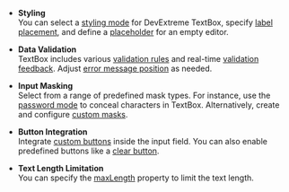 - **Styling**    
You can select a [styling mode](/api-reference/10%20UI%20Components/dxTextEditor/1%20Configuration/stylingMode.md '/Documentation/ApiReference/UI_Components/dxTextBox/Configuration/#stylingMode') for DevExtreme TextBox, specify [label placement](/api-reference/10%20UI%20Components/dxTextEditor/1%20Configuration/labelMode.md '/Documentation/ApiReference/UI_Components/dxTextBox/Configuration/#labelMode'), and define a [placeholder](/api-reference/10%20UI%20Components/dxTextEditor/1%20Configuration/placeholder.md '/Documentation/ApiReference/UI_Components/dxTextBox/Configuration/#placeholder') for an empty editor.

- **Data Validation**    
TextBox includes various [validation rules](https://js.devexpress.com/Demos/WidgetsGallery/Demo/Validation/Overview/) and real-time [validation feedback](/api-reference/10%20UI%20Components/Editor/1%20Configuration/validationStatus.md '/Documentation/ApiReference/UI_Components/dxTextBox/Configuration/#validationStatus'). Adjust [error message position](/api-reference/10%20UI%20Components/Editor/1%20Configuration/validationMessagePosition.md '/Documentation/ApiReference/UI_Components/dxTextBox/Configuration/#validationMessagePosition') as needed.

- **Input Masking**     
Select from a range of predefined mask types. For instance, use the [password mode](/api-reference/10%20UI%20Components/dxTextBox/1%20Configuration/mode.md '/Documentation/ApiReference/UI_Components/dxTextBox/Configuration/#mode') to conceal characters in TextBox. Alternatively, create and configure [custom masks](/concepts/05%20UI%20Components/TextBox/20%20Specify%20a%20Mask%20for%20the%20Input.md '/Documentation/Guide/UI_Components/TextBox/Specify_a_Mask_for_the_Input/').

- **Button Integration**    
Integrate [custom buttons](/api-reference/10%20UI%20Components/dxTextEditor/1%20Configuration/buttons '/Documentation/ApiReference/UI_Components/dxTextBox/Configuration/buttons/') inside the input field. You can also enable predefined buttons like a [clear button](/api-reference/10%20UI%20Components/dxTextEditor/1%20Configuration/showClearButton.md '/Documentation/ApiReference/UI_Components/dxTextBox/Configuration/#showClearButton').

- **Text Length Limitation**    
You can specify the [maxLength](/api-reference/10%20UI%20Components/dxTextBox/1%20Configuration/maxLength.md '/Documentation/ApiReference/UI_Components/dxTextBox/Configuration/#maxLength') property to limit the text length.